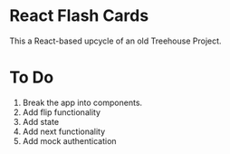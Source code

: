 # React Flash Cards

This a React-based upcycle of an old Treehouse Project.

# To Do

1. Break the app into components.
2. Add flip functionality
3. Add state
4. Add next functionality
5. Add mock authentication
